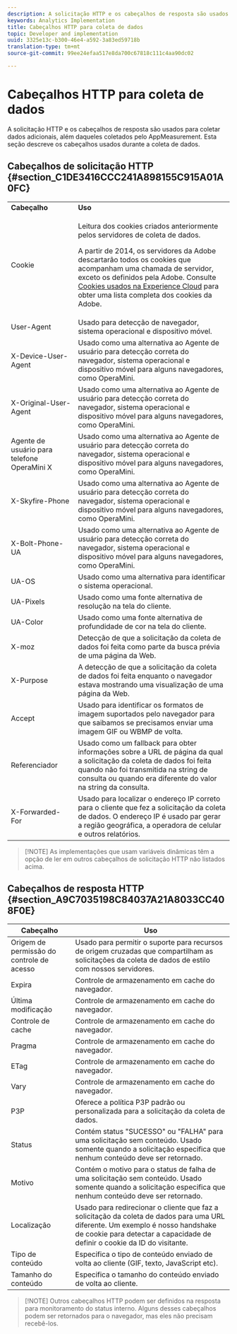 ```yaml
---
description: A solicitação HTTP e os cabeçalhos de resposta são usados para coletar dados adicionais, além daqueles coletados pelo AppMeasurement. Esta seção descreve os cabeçalhos usados durante a coleta de dados.
keywords: Analytics Implementation
title: Cabeçalhos HTTP para coleta de dados
topic: Developer and implementation
uuid: 3325e13c-b300-46e4-a592-3a83ed59718b
translation-type: tm+mt
source-git-commit: 99ee24efaa517e8da700c67818c111c4aa90dc02

---
```



# Cabeçalhos HTTP para coleta de dados

A solicitação HTTP e os cabeçalhos de resposta são usados para coletar dados adicionais, além daqueles coletados pelo AppMeasurement. Esta seção descreve os cabeçalhos usados durante a coleta de dados.

## Cabeçalhos de solicitação HTTP  {#section_C1DE3416CCC241A898155C915A01A0FC}

<table id="table_84D1F4B54ABE4423A2EBE840C49D3876"> 
 <tbody> 
  <tr> 
   <td> <b>Cabeçalho</b> </td> 
   <td> <b>Uso</b> </td> 
  </tr> 
  <tr> 
   <td> Cookie </td> 
   <td> <p>Leitura dos cookies criados anteriormente pelos servidores de coleta de dados. </p> <p> A partir de 2014, os servidores da Adobe descartarão todos os cookies que acompanham uma chamada de servidor, exceto os definidos pela Adobe. Consulte <a href="https://marketing.adobe.com/resources/help/en_US/whitepapers/cookies/">Cookies usados na Experience Cloud</a> para obter uma lista completa dos cookies da Adobe. </p> </td> 
  </tr> 
  <tr> 
   <td> User-Agent </td> 
   <td> Usado para detecção de navegador, sistema operacional e dispositivo móvel. </td> 
  </tr> 
  <tr> 
   <td> X-Device-User-Agent </td> 
   <td> Usado como uma alternativa ao Agente de usuário para detecção correta do navegador, sistema operacional e dispositivo móvel para alguns navegadores, como OperaMini. </td> 
  </tr> 
  <tr> 
   <td> X-Original-User-Agent </td> 
   <td> Usado como uma alternativa ao Agente de usuário para detecção correta do navegador, sistema operacional e dispositivo móvel para alguns navegadores, como OperaMini. </td> 
  </tr> 
  <tr> 
   <td> Agente de usuário para telefone OperaMini X </td> 
   <td> Usado como uma alternativa ao Agente de usuário para detecção correta do navegador, sistema operacional e dispositivo móvel para alguns navegadores, como OperaMini. </td> 
  </tr> 
  <tr> 
   <td> X-Skyfire-Phone </td> 
   <td> Usado como uma alternativa ao Agente de usuário para detecção correta do navegador, sistema operacional e dispositivo móvel para alguns navegadores, como OperaMini. </td> 
  </tr> 
  <tr> 
   <td> X-Bolt-Phone-UA </td> 
   <td> Usado como uma alternativa ao Agente de usuário para detecção correta do navegador, sistema operacional e dispositivo móvel para alguns navegadores, como OperaMini. </td> 
  </tr> 
  <tr> 
   <td> UA-OS </td> 
   <td> Usado como uma alternativa para identificar o sistema operacional. </td> 
  </tr> 
  <tr> 
   <td> UA-Pixels </td> 
   <td> Usado como uma fonte alternativa de resolução na tela do cliente. </td> 
  </tr> 
  <tr> 
   <td> UA-Color </td> 
   <td> Usado como uma fonte alternativa de profundidade de cor na tela do cliente. </td> 
  </tr> 
  <tr> 
   <td> X-moz </td> 
   <td> Detecção de que a solicitação da coleta de dados foi feita como parte da busca prévia de uma página da Web. </td> 
  </tr> 
  <tr> 
   <td> X-Purpose </td> 
   <td> A detecção de que a solicitação da coleta de dados foi feita enquanto o navegador estava mostrando uma visualização de uma página da Web. </td> 
  </tr> 
  <tr> 
   <td> Accept </td> 
   <td> Usado para identificar os formatos de imagem suportados pelo navegador para que saibamos se precisamos enviar uma imagem GIF ou WBMP de volta. </td> 
  </tr> 
  <tr> 
   <td> Referenciador </td> 
   <td> Usado como um fallback para obter informações sobre a URL de página da qual a solicitação da coleta de dados foi feita quando não foi transmitida na string de consulta ou quando era diferente do valor na string da consulta. </td> 
  </tr> 
  <tr> 
   <td> X-Forwarded-For </td> 
   <td> Usado para localizar o endereço IP correto para o cliente que fez a solicitação da coleta de dados. O endereço IP é usado par gerar a região geográfica, a operadora de celular e outros relatórios. </td> 
  </tr> 
 </tbody> 
</table>

> [!NOTE] As implementações que usam variáveis dinâmicas têm a opção de ler em outros cabeçalhos de solicitação HTTP não listados acima.

## Cabeçalhos de resposta HTTP {#section_A9C7035198C84037A21A8033CC408F0E}

| **Cabeçalho** | **Uso** |
|---|---|
| Origem de permissão do controle de acesso | Usado para permitir o suporte para recursos de origem cruzadas que compartilham as solicitações da coleta de dados de estilo com nossos servidores. |
| Expira | Controle de armazenamento em cache do navegador. |
| Última modificação | Controle de armazenamento em cache do navegador. |
| Controle de cache | Controle de armazenamento em cache do navegador. |
| Pragma | Controle de armazenamento em cache do navegador. |
| ETag | Controle de armazenamento em cache do navegador. |
| Vary | Controle de armazenamento em cache do navegador. |
| P3P | Oferece a política P3P padrão ou personalizada para a solicitação da coleta de dados. |
| Status | Contém status "SUCESSO" ou "FALHA" para uma solicitação sem conteúdo. Usado somente quando a solicitação especifica que nenhum conteúdo deve ser retornado. |
| Motivo | Contém o motivo para o status de falha de uma solicitação sem conteúdo. Usado somente quando a solicitação especifica que nenhum conteúdo deve ser retornado. |
| Localização | Usado para redirecionar o cliente que faz a solicitação da coleta de dados para uma URL diferente. Um exemplo é nosso handshake de cookie para detectar a capacidade de definir o cookie da ID do visitante. |
| Tipo de conteúdo | Especifica o tipo de conteúdo enviado de volta ao cliente (GIF, texto, JavaScript etc). |
| Tamanho do conteúdo | Especifica o tamanho do conteúdo enviado de volta ao cliente. |

> [!NOTE] Outros cabeçalhos HTTP podem ser definidos na resposta para monitoramento do status interno. Alguns desses cabeçalhos podem ser retornados para o navegador, mas eles não precisam recebê-los.
